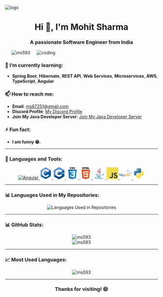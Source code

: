 ![logo](https://user-images.githubusercontent.com/90236635/232446433-d5540fa2-fe28-4bb8-b929-cdb51fe61336.gif)
<h1 align="center">Hi 👋, I'm Mohit Sharma</h1>
<h3 align="center">A passionate Software Engineer from India</h3>
<img align="right" alt="coding" width="400" src="https://user-images.githubusercontent.com/55389276/140866485-8fb1c876-9a8f-4d6a-98dc-08c4981eaf70.gif">

<p align="center">
  <img src="https://komarev.com/ghpvc/?username=ms593&label=Profile%20views&color=0e75b6&style=flat" alt="ms593" />
</p>





### 🌱 I’m currently learning:
- **Spring Boot**, **Hibernate**, **REST API**, **Web Services**, **Microservices**, **AWS**, **TypeScript**, **Angular**

### 📫 How to reach me:
- **Email**: [ms67251@gmail.com](mailto:ms67251@gmail.com)
- **Discord Profile**: [My Discord Profile](https://discord.com/users/mohitsharma0007)
- **Join My Java Developer Server**: [Join My Java Developer Server](https://discord.com/channels/1355122911882772592/1355122911882772595)


### ⚡ Fun fact:
- **I am funny 😁.**

---



### 🔧 Languages and Tools:
<p align="center">
  <a href="https://angular.io" target="_blank" rel="noreferrer">
    <img src="https://angular.io/assets/images/logos/angular/angular.svg" alt="Angular" width="40" height="40"/>
  </a>
  <a href="https://www.cprogramming.com/" target="_blank" rel="noreferrer">
    <img src="https://raw.githubusercontent.com/devicons/devicon/master/icons/c/c-original.svg" alt="C" width="40" height="40"/>
  </a>
  <a href="https://www.w3schools.com/cpp/" target="_blank" rel="noreferrer">
    <img src="https://raw.githubusercontent.com/devicons/devicon/master/icons/cplusplus/cplusplus-original.svg" alt="C++" width="40" height="40"/>
  </a>
  <a href="https://www.w3schools.com/css/" target="_blank" rel="noreferrer">
    <img src="https://raw.githubusercontent.com/devicons/devicon/master/icons/css3/css3-original-wordmark.svg" alt="CSS" width="40" height="40"/>
  </a>
  <a href="https://www.w3.org/html/" target="_blank" rel="noreferrer">
    <img src="https://raw.githubusercontent.com/devicons/devicon/master/icons/html5/html5-original-wordmark.svg" alt="HTML" width="40" height="40"/>
  </a>
  <a href="https://www.java.com" target="_blank" rel="noreferrer">
    <img src="https://raw.githubusercontent.com/devicons/devicon/master/icons/java/java-original.svg" alt="Java" width="40" height="40"/>
  </a>
  <a href="https://developer.mozilla.org/en-US/docs/Web/JavaScript" target="_blank" rel="noreferrer">
    <img src="https://raw.githubusercontent.com/devicons/devicon/master/icons/javascript/javascript-original.svg" alt="JavaScript" width="40" height="40"/>
  </a>
  <a href="https://www.mysql.com/" target="_blank" rel="noreferrer">
    <img src="https://raw.githubusercontent.com/devicons/devicon/master/icons/mysql/mysql-original-wordmark.svg" alt="MySQL" width="40" height="40"/>
  </a>
  <a href="https://www.python.org" target="_blank" rel="noreferrer">
    <img src="https://raw.githubusercontent.com/devicons/devicon/master/icons/python/python-original.svg" alt="Python" width="40" height="40"/>
  </a>
</p>

---

### 📊 Languages Used in My Repositories:
<p align="center">
  <img src="https://github-readme-stats.vercel.app/api/top-langs/?username=ms593&langs_count=10&layout=compact&hide=html,css&title_color=0e75b6&text_color=333" alt="Languages Used in Repositories" />
</p>

---

### 📊 GitHub Stats:
<p align="center">
  <img src="https://github-readme-stats.vercel.app/api?username=ms593&show_icons=true&locale=en" alt="ms593" />
  <br />
  <img src="https://github-readme-streak-stats.herokuapp.com/?user=ms593&" alt="ms593" />
</p>

---

### 📈 Most Used Languages:
<p align="center">
  <img src="https://github-readme-stats.vercel.app/api/top-langs?username=ms593&show_icons=true&locale=en&layout=compact" alt="ms593" />
</p>

---

<h3 align="center">Thanks for visiting! 😄</h3>
